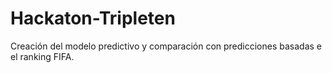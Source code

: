 # Hackaton-Tripleten
Creación del modelo predictivo y comparación con predicciones basadas e el ranking FIFA.
